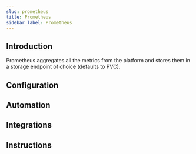 ```yaml
---
slug: prometheus
title: Prometheus
sidebar_label: Prometheus
---
```


## Introduction

Prometheus aggregates all the metrics from the platform and stores them in a storage endpoint of choice (defaults to PVC).

## Configuration

## Automation

## Integrations

## Instructions
